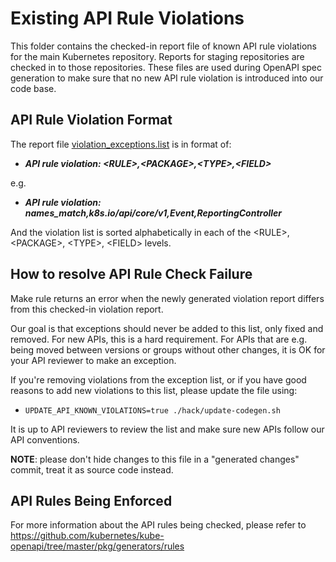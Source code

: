 # Existing API Rule Violations

This folder contains the checked-in report file of known API rule violations
for the main Kubernetes repository.  Reports for staging repositories are
checked in to those repositories.  These files are used during OpenAPI spec
generation to make sure that no new API rule violation is introduced into our
code base.

## API Rule Violation Format

The report file [violation\_exceptions.list](./violation_exceptions.list) is in format of:

 * ***API rule violation: \<RULE\>,\<PACKAGE\>,\<TYPE\>,\<FIELD\>***

e.g.

 * ***API rule violation: names_match,k8s.io/api/core/v1,Event,ReportingController***

And the violation list is sorted alphabetically in each of the \<RULE\>, \<PACKAGE\>, \<TYPE\>, \<FIELD\> levels.

## How to resolve API Rule Check Failure

Make rule returns an error when the newly generated violation report differs from this
checked-in violation report.

Our goal is that exceptions should never be added to this list, only fixed and removed.
For new APIs, this is a hard requirement. For APIs that are e.g. being moved between
versions or groups without other changes, it is OK for your API reviewer to make an
exception.

If you're removing violations from the exception list, or if you have good
reasons to add new violations to this list, please update the file using:

 - `UPDATE_API_KNOWN_VIOLATIONS=true ./hack/update-codegen.sh`

It is up to API reviewers to review the list and make sure new APIs follow our API conventions.

**NOTE**: please don't hide changes to this file in a "generated changes" commit, treat it as
source code instead.

## API Rules Being Enforced

For more information about the API rules being checked, please refer to
https://github.com/kubernetes/kube-openapi/tree/master/pkg/generators/rules
